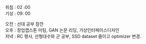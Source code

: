 취침 : 02 :00  
기상 : 09: 00  
  
오전 : 선대 공부 잠깐  
오후 : 창업캡스톤 미팅, GAN 논문 리딩, 가상인터페이스디자인  
저녁 : RC 행사, 선형대수와 군 공부, SSD dataset 줄이고 optimizer 변경.
